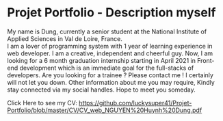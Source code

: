 # Projet Portfolio - Description myself
My name is Dung, currently a senior student at the National Institute of Applied Sciences in Val de Loire, France.  
I am a lover of programming system with 1 year of learning experience in web developer. I am a creative, independent and cheerful guy.
Now, I am looking for a 6 month graduation internship starting in April 2021 in Front-end development which is an immediate goal for the full-stacks of developers.
Are you looking for a trainee ? Please contact me ! I certainly will not let you down.
Other information about me you may require,  Kindly stay connected via my social handles. Hope to meet you someday.

Click Here to see my CV: https://github.com/luckysuper41/Projet-Portfolio/blob/master/CV/CV_web_NGUYEN%20Huynh%20Dung.pdf
